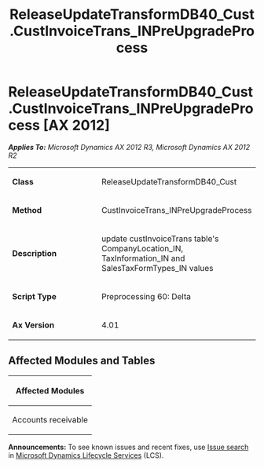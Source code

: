 ﻿---
title: ReleaseUpdateTransformDB40_Cust.CustInvoiceTrans_INPreUpgradeProcess
TOCTitle: ReleaseUpdateTransformDB40_Cust.CustInvoiceTrans_INPreUpgradeProcess
ms:assetid: 8244e607-1052-2c6f-bcc5-02fefa4f8ea3
ms:mtpsurl: https://msdn.microsoft.com/en-us/library/JJ685943(v=AX.60)
ms:contentKeyID: 49709397
ms.date: 05/18/2015
mtps_version: v=AX.60
---

# ReleaseUpdateTransformDB40\_Cust.CustInvoiceTrans\_INPreUpgradeProcess [AX 2012]


_**Applies To:** Microsoft Dynamics AX 2012 R3, Microsoft Dynamics AX 2012 R2_

<table>
<colgroup>
<col style="width: 50%" />
<col style="width: 50%" />
</colgroup>
<tbody>
<tr class="odd">
<td><p><strong>Class</strong></p></td>
<td><p>ReleaseUpdateTransformDB40_Cust</p></td>
</tr>
<tr class="even">
<td><p><strong>Method</strong></p></td>
<td><p>CustInvoiceTrans_INPreUpgradeProcess</p></td>
</tr>
<tr class="odd">
<td><p><strong>Description</strong></p></td>
<td><p>update custInvoiceTrans table's CompanyLocation_IN, TaxInformation_IN and SalesTaxFormTypes_IN values</p></td>
</tr>
<tr class="even">
<td><p><strong>Script Type</strong></p></td>
<td><p>Preprocessing 60: Delta</p></td>
</tr>
<tr class="odd">
<td><p><strong>Ax Version</strong></p></td>
<td><p>4.01</p></td>
</tr>
</tbody>
</table>


## Affected Modules and Tables

<table>
<colgroup>
<col style="width: 100%" />
</colgroup>
<thead>
<tr class="header">
<th><p>Affected Modules</p></th>
</tr>
</thead>
<tbody>
<tr class="odd">
<td><p>Accounts receivable</p></td>
</tr>
</tbody>
</table>

  
**Announcements:** To see known issues and recent fixes, use [Issue search](http://go.microsoft.com/fwlink/?linkid=389258) in [Microsoft Dynamics Lifecycle Services](http://go.microsoft.com/fwlink/?linkid=306505) (LCS).


